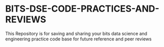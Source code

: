 # BITS-DSE-CODE-PRACTICES-AND-REVIEWS
This Repository is for saving and sharing your bits data science and engineering practice code base for future reference and peer reviews

